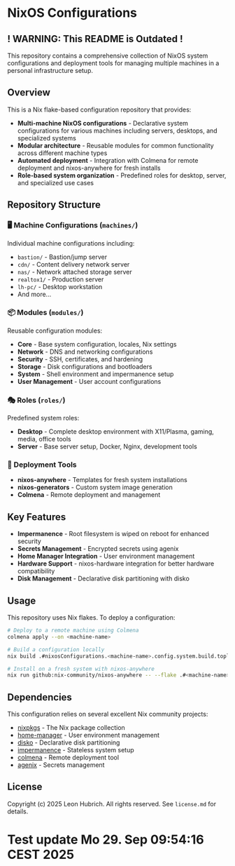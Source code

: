 # NixOS Configurations

## ! WARNING: This README is Outdated !

This repository contains a comprehensive collection of NixOS system configurations and deployment tools for managing multiple machines in a personal infrastructure setup.

## Overview

This is a Nix flake-based configuration repository that provides:

- **Multi-machine NixOS configurations** - Declarative system configurations for various machines including servers, desktops, and specialized systems
- **Modular architecture** - Reusable modules for common functionality across different machine types
- **Automated deployment** - Integration with Colmena for remote deployment and nixos-anywhere for fresh installs
- **Role-based system organization** - Predefined roles for desktop, server, and specialized use cases

## Repository Structure

### 🖥️ Machine Configurations (`machines/`)

Individual machine configurations including:

- `bastion/` - Bastion/jump server
- `cdn/` - Content delivery network server
- `nas/` - Network attached storage server
- `realtox1/` - Production server
- `lh-pc/` - Desktop workstation
- And more...

### 📦 Modules (`modules/`)

Reusable configuration modules:

- **Core** - Base system configuration, locales, Nix settings
- **Network** - DNS and networking configurations
- **Security** - SSH, certificates, and hardening
- **Storage** - Disk configurations and bootloaders
- **System** - Shell environment and impermanence setup
- **User Management** - User account configurations

### 🎭 Roles (`roles/`)

Predefined system roles:

- **Desktop** - Complete desktop environment with X11/Plasma, gaming, media, office tools
- **Server** - Base server setup, Docker, Nginx, development tools

### 🚀 Deployment Tools

- **nixos-anywhere** - Templates for fresh system installations
- **nixos-generators** - Custom system image generation
- **Colmena** - Remote deployment and management

## Key Features

- **Impermanence** - Root filesystem is wiped on reboot for enhanced security
- **Secrets Management** - Encrypted secrets using agenix
- **Home Manager Integration** - User environment management
- **Hardware Support** - nixos-hardware integration for better hardware compatibility
- **Disk Management** - Declarative disk partitioning with disko

## Usage

This repository uses Nix flakes. To deploy a configuration:

```bash
# Deploy to a remote machine using Colmena
colmena apply --on <machine-name>

# Build a configuration locally
nix build .#nixosConfigurations.<machine-name>.config.system.build.toplevel

# Install on a fresh system with nixos-anywhere
nix run github:nix-community/nixos-anywhere -- --flake .#<machine-name> <target-host>
```

## Dependencies

This configuration relies on several excellent Nix community projects:

- [nixpkgs](https://github.com/NixOS/nixpkgs) - The Nix package collection
- [home-manager](https://github.com/nix-community/home-manager) - User environment management
- [disko](https://github.com/nix-community/disko) - Declarative disk partitioning
- [impermanence](https://github.com/nix-community/impermanence) - Stateless system setup
- [colmena](https://github.com/zhaofengli/colmena) - Remote deployment tool
- [agenix](https://github.com/ryantm/agenix) - Secrets management

## License

Copyright (c) 2025 Leon Hubrich. All rights reserved. See `license.md` for details.

# Test update Mo 29. Sep 09:54:16 CEST 2025
